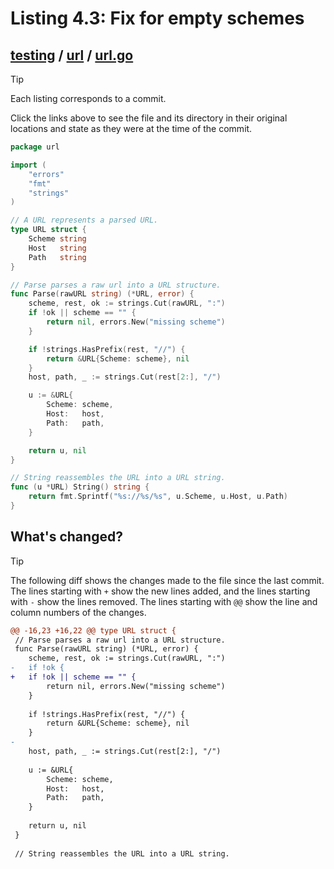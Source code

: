 # Listing 4.3: Fix for empty schemes

## [testing](https://github.com/inancgumus/gobyexample/blob/cd698d1cfcf8d2949a5c63b536ee9dab8a03790d/testing) / [url](https://github.com/inancgumus/gobyexample/blob/cd698d1cfcf8d2949a5c63b536ee9dab8a03790d/testing/url) / [url.go](https://github.com/inancgumus/gobyexample/blob/cd698d1cfcf8d2949a5c63b536ee9dab8a03790d/testing/url/url.go)

> [!TIP]
> Each listing corresponds to a commit.
>
> Click the links above to see the file and its directory in their original locations and state as they were at the time of the commit.

```go
package url

import (
	"errors"
	"fmt"
	"strings"
)

// A URL represents a parsed URL.
type URL struct {
	Scheme string
	Host   string
	Path   string
}

// Parse parses a raw url into a URL structure.
func Parse(rawURL string) (*URL, error) {
	scheme, rest, ok := strings.Cut(rawURL, ":")
	if !ok || scheme == "" {
		return nil, errors.New("missing scheme")
	}

	if !strings.HasPrefix(rest, "//") {
		return &URL{Scheme: scheme}, nil
	}
	host, path, _ := strings.Cut(rest[2:], "/")

	u := &URL{
		Scheme: scheme,
		Host:   host,
		Path:   path,
	}

	return u, nil
}

// String reassembles the URL into a URL string.
func (u *URL) String() string {
	return fmt.Sprintf("%s://%s/%s", u.Scheme, u.Host, u.Path)
}
```

## What's changed?

> [!TIP]
> The following diff shows the changes made to the file since the last commit.
> The lines starting with `+` show the new lines added, and the lines starting with `-` show the lines removed.
> The lines starting with `@@` show the line and column numbers of the changes.

```diff
@@ -16,23 +16,22 @@ type URL struct {
 // Parse parses a raw url into a URL structure.
 func Parse(rawURL string) (*URL, error) {
 	scheme, rest, ok := strings.Cut(rawURL, ":")
-	if !ok {
+	if !ok || scheme == "" {
 		return nil, errors.New("missing scheme")
 	}
 
 	if !strings.HasPrefix(rest, "//") {
 		return &URL{Scheme: scheme}, nil
 	}
-
 	host, path, _ := strings.Cut(rest[2:], "/")
 
 	u := &URL{
 		Scheme: scheme,
 		Host:   host,
 		Path:   path,
 	}
 
 	return u, nil
 }
 
 // String reassembles the URL into a URL string.
```

